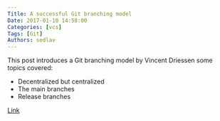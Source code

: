```yaml
---
Title: A successful Git branching model
Date: 2017-01-10 14:58:00
Categories: [vcs]
Tags: [Git]
Authors: sedlav
---
```


This post introduces a Git branching model by Vincent Driessen some topics covered:

* Decentralized but centralized
* The main branches
* Release branches

[Link](http://nvie.com/posts/a-successful-git-branching-model/)
